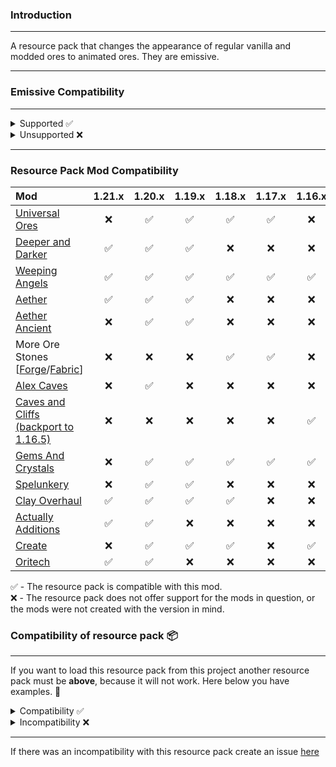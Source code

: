 ### Introduction
<hr>
A resource pack that changes the appearance of regular vanilla and modded ores to animated ores. They are emissive.
<hr>

### Emissive Compatibility
<hr>
<details>
<summary>Supported ✅</summary>

* [OptiFine](https://optifine.net/downloads)¹
    * requires **Emissive Textures** to be enabled. (*The default is on*)
* [Continuity](https://modrinth.com/mod/continuity)¹
    * required [Sodium](https://modrinth.com/mod/sodium)² **0.6.0 or later**
    * required [Embeddium](https://modrinth.com/mod/embeddium)² **0.3.20 or later**, but only with [Sinytra Connector](https://modrinth.com/mod/connector)
    * required [Indium](https://modrinth.com/mod/indium)³ (only **older versions** of **Sodium than version 0.6.0**)
    * required [Lazurite](https://www.curseforge.com/minecraft/mc-mods/lazurite)³ (applies only to Forge 1.20.1. If you are using an older version of Embeddium **0.3.19 and lower**)
* [Connectedness](https://modrinth.com/mod/connectedness)¹
    * required [Embeddium](https://modrinth.com/mod/embeddium) (for action Reforgium, **only 1.19.2 and 1.18.2**)
    * required [Reforgium](https://modrinth.com/mod/reforgium)³

`¹` - Without these modifications, the resource pack will still work. It will use the resources contained in Minecraft Vanilla (*unmodified*). The only thing you won't experience is the resource pack emissive features.

`²` - The FRAPI interface has been implemented.

`³` - Mods that are required. Without them, Minecraft will not start or will crash.
</details>

<details>
<summary>Unsupported ❌</summary>

* Vanilla
    * If you are looking for a vanilla version of emissive animated ores I invite you [here](https://modrinth.com/resourcepack/animated-ore-vanilla-emissive). Project is in alpha development as it is being rolled out with the release of snapshots for a future version, **1.21.2**.
</details>
<hr>

### Resource Pack Mod Compatibility
| Mod                                                                                                                           | 1.21.x | 1.20.x | 1.19.x | 1.18.x | 1.17.x | 1.16.x |
| :---------------------------------------------------------------------------------------------------------------------------- | :----: | :----: | :----: | :----: | :----: | :----: 
| [Universal Ores](https://modrinth.com/mod/universal_ores)                                                                     |  ❌  |  ✅  |  ✅  |  ✅  |  ✅  |  ❌  |
| [Deeper and Darker](https://modrinth.com/mod/deeperdarker)                                                                    |  ✅  |  ✅  |  ✅  |  ❌  |  ❌  |  ❌  |
| [Weeping Angels](https://www.curseforge.com/minecraft/mc-mods/weeping-angels-mod)                                             |  ✅  |  ✅  |  ✅  |  ✅  |  ✅  |  ✅  |
| [Aether](https://modrinth.com/mod/aether)                                                                                     |  ✅  |  ✅  |  ✅  |  ❌  |  ❌  |  ❌  |
| [Aether Ancient](https://modrinth.com/mod/ancient-aether)                                                                     |  ❌  |  ✅  |  ✅  |  ❌  |  ❌  |  ❌  |
| More Ore Stones [[Forge](https://www.curseforge.com/minecraft/mc-mods/mores-forge)/[Fabric](https://modrinth.com/mod/mores)]  |  ❌  |  ❌  |  ❌  |  ✅  |  ✅  |  ❌  |
| [Alex Caves](https://modrinth.com/mod/alexs-caves)                                                                            |  ❌  |  ✅  |  ❌  |  ❌  |  ❌  |  ❌  |
| [Caves and Cliffs (backport to 1.16.5)](https://www.curseforge.com/minecraft/mc-mods/caves-and-cliffs-backport)               |  ❌  |  ❌  |  ❌  |  ❌  |  ❌  |  ✅  |
| [Gems And Crystals](https://www.curseforge.com/minecraft/mc-mods/gems-and-crystals)                                           |  ❌  |  ✅  |  ✅  |  ✅  |  ✅  |  ✅  |
| [Spelunkery](https://modrinth.com/mod/spelunkery)                                                                             |  ❌  |  ✅  |  ✅  |  ❌  |  ❌  |  ❌  |
| [Clay Overhaul](https://www.curseforge.com/minecraft/mc-mods/clay-overhaul)                                                   |  ✅  |  ✅  |  ✅  |  ✅  |  ❌  |  ❌  |
| [Actually Additions](https://www.curseforge.com/minecraft/mc-mods/actually-additions)                                         |  ✅  |  ✅  |  ❌  |  ❌  |  ❌  |  ❌  |
| [Create](https://www.curseforge.com/minecraft/mc-mods/create)                                                                 |  ❌  |  ✅  |  ✅  |  ✅  |  ❌  |  ✅  |
| [Oritech](https://www.curseforge.com/minecraft/mc-mods/oritech)                                                               |  ✅  |  ✅  |  ❌  |  ❌  |  ❌  |  ❌  |


✅️ - The resource pack is compatible with this mod.
<br>
❌️ - The resource pack does not offer support for the mods in question, or the mods were not created with the version in mind. 
### Compatibility of resource pack 📦
<hr>

If you want to load this resource pack from this project another resource pack must be **above**, because it will not work. Here below you have examples. 🔽
<details>
<summary>Compatibility ✅</summary>

* [Stay True](https://www.curseforge.com/minecraft/texture-packs/stay-true)

![](https://i.imgur.com/kQmjf5U.png)

* [Fresh Textures](https://modrinth.com/resourcepack/fresh-textures)

![](https://i.imgur.com/9VtgiFf.png)
</details>
<details>
<summary>Incompatibility ❌</summary>

* 
</details>
<hr>

If there was an incompatibility with this resource pack create an issue [here](https://github.com/raspberrygitq/Animated-Ore/issues)
